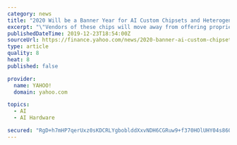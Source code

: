 ```yaml
---
category: news
title: "2020 Will be a Banner Year for AI Custom Chipsets and Heterogenous Computing; Quantum Computing Remains on the Far Horizon"
excerpt: "\"Vendors of these chips will move away from offering proprietary software stacks and will start ... simplify the technology complexity for their developers and help them focus on building efficient algorithms for the new AI and ML applications.\" What won’t happen in 2020: Quantum computing: \"Despite claims from Google in achieving quantum ..."
publishedDateTime: 2019-12-23T18:54:00Z
sourceUrl: https://finance.yahoo.com/news/2020-banner-ai-custom-chipsets-133000383.html
type: article
quality: 8
heat: 8
published: false

provider:
  name: YAHOO!
  domain: yahoo.com

topics:
  - AI
  - AI Hardware

secured: "RgD+h7mHP7qerUxz0sKDCRLYgboblddXxvNDH6CGRuw9+f370HOlUHY04s86OsipGVX2ooSV88ZlgJnqOOUvOVlnvU87VN9JhHyCizE4IQZnMLU/mUWu4YJWtX1jhpAcPRHFqkuQEwlwpnN+qMP38wc/YYsnVcpFpumNvk0mvWp6GwUfKyM+b9bzoToDJa0sCZbJzKk3w1umG2Cx8mqkFYd920OfEdRh9kEMn42fWq1qbbI8fksEisJ2D6vHe4Av+iPIYLY21clHB5ZTW4TSkw==;DS0bjSfLrevhIVUb5/RJAg=="
---
```


